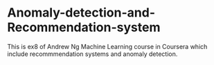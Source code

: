 # Anomaly-detection-and-Recommendation-system
This is ex8 of Andrew Ng Machine Learning course in Coursera which include recommmendation systems and anomaly detection.
